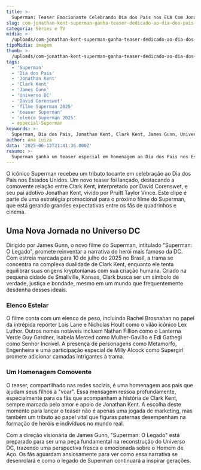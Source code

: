 ```yaml
---
title: >-
  Superman: Teaser Emocionante Celebrando Dia dos Pais nos EUA Com Jonathan Kent
slug: com-jonathan-kent-superman-ganha-teaser-dedicado-ao-dia-dos-pais-nos-eua
categoria: Séries e TV
midia: >-
  /uploads/com-jonathan-kent-superman-ganha-teaser-dedicado-ao-dia-dos-pais-nos-eua-thumb.webp
tipoMidia: imagem
thumb: >-
  /uploads/com-jonathan-kent-superman-ganha-teaser-dedicado-ao-dia-dos-pais-nos-eua-thumb.webp
tags:
  - 'Superman'
  - 'Dia dos Pais'
  - 'Jonathan Kent'
  - 'Clark Kent'
  - 'James Gunn'
  - 'Universo DC'
  - 'David Corenswet'
  - 'filme Superman 2025'
  - 'teaser Superman'
  - 'elenco Superman 2025'
  - especial-Superman
keywords: >-
  Superman, Dia dos Pais, Jonathan Kent, Clark Kent, James Gunn, Universo DC, David Corenswet, filme Superman 2025, teaser Superman, elenco Superman 2025
author: Ana Luiza
data: '2025-06-13T21:41:36.000Z'
resumo: >-
  Superman ganha um teaser especial em homenagem ao Dia dos Pais nos Estados Unidos, destacando a relação entre Clark Kent e Jonathan Kent. O clipe faz parte do novo filme do herói dirigido por James Gunn, que promete uma nova visão do Superman no Universo DC.
---
```


O icônico Superman recebeu um tributo tocante em celebração ao Dia dos Pais nos Estados Unidos. Um novo teaser foi lançado, destacando a comovente relação entre Clark Kent, interpretado por David Corenswet, e seu pai adotivo Jonathan Kent, vivido por Pruitt Taylor Vince. Este clipe é parte de uma estratégia promocional para o próximo filme do Superman, que está gerando grandes expectativas entre os fãs de quadrinhos e cinema.

## Uma Nova Jornada no Universo DC

Dirigido por James Gunn, o novo filme do Superman, intitulado "Superman: O Legado", promete reinventar a narrativa do herói mais famoso da DC. Com estreia marcada para 10 de julho de 2025 no Brasil, a trama se concentra na complexa dualidade de Clark Kent, enquanto ele tenta equilibrar suas origens kryptonianas com sua criação humana. Criado na pequena cidade de Smallville, Kansas, Clark busca ser um símbolo de verdade, justiça e bondade, mesmo em um mundo que frequentemente desdenha desses ideais.

### Elenco Estelar

O filme conta com um elenco de peso, incluindo Rachel Brosnahan no papel da intrépida repórter Lois Lane e Nicholas Hoult como o vilão icônico Lex Luthor. Outros nomes notáveis incluem Nathan Fillion como o Lanterna Verde Guy Gardner, Isabela Merced como Mulher-Gavião e Edi Gathegi como Senhor Incrível. A presença de personagens como Metamorfo, Engenheira e uma participação especial de Milly Alcock como Supergirl promete adicionar camadas intrigantes à trama.

### Um Homenagem Comovente

O teaser, compartilhado nas redes sociais, é uma homenagem aos pais que ajudam seus filhos a "voar". Essa mensagem ressoa profundamente, especialmente para os fãs que acompanham a história de Clark Kent, sempre marcada pelo amor e apoio de Jonathan Kent. A escolha deste momento para lançar o teaser não é apenas uma jogada de marketing, mas também um tributo ao papel vital que figuras paternas desempenham na formação de heróis e indivíduos no mundo real.

Com a direção visionária de James Gunn, "Superman: O Legado" está preparado para ser uma peça fundamental na reconstrução do Universo DC, trazendo uma perspectiva fresca e emocionada sobre o Homem de Aço. Os fãs aguardam ansiosamente para ver como essa narrativa se desenrolará e como o legado de Superman continuará a inspirar gerações.